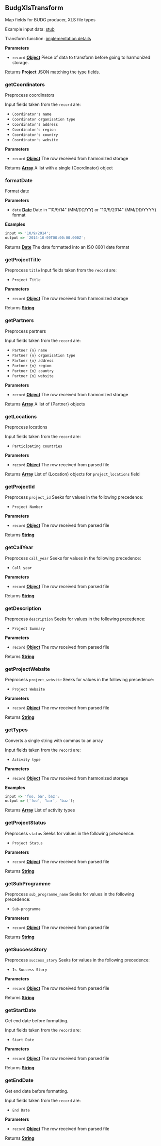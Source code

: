 <!-- Generated by documentation.js. Update this documentation by updating the source code. -->

## BudgXlsTransform

Map fields for BUDG producer, XLS file types

Example input data: [stub][1]

Transform function: [implementation details][2]

**Parameters**

- `record` **[Object][3]** Piece of data to transform before going to harmonized storage.

Returns **Project** JSON matching the type fields.

### getCoordinators

Preprocess coordinators

Input fields taken from the `record` are:

- `Coordinator's name`
- `Coordinator organisation type`
- `Coordinator's address`
- `Coordinator's region`
- `Coordinator's country`
- `Coordinator's website`

**Parameters**

- `record` **[Object][3]** The row received from harmonized storage

Returns **[Array][4]** A list with a single {Coordinator} object

### formatDate

Format date

**Parameters**

- `date` **[Date][5]** Date in "10/9/14" (MM/DD/YY) or "10/9/2014" (MM/DD/YYYY) format

**Examples**

```javascript
input => '10/9/2014';
output => '2014-10-09T00:00:00.000Z';
```

Returns **[Date][5]** The date formatted into an ISO 8601 date format

### getProjectTitle

Preprocess `title`
Input fields taken from the `record` are:

- `Project Title`

**Parameters**

- `record` **[Object][3]** The row received from harmonized storage

Returns **[String][6]**

### getPartners

Preprocess partners

Input fields taken from the `record` are:

- `Partner {n} name`
- `Partner {n} organisation type`
- `Partner {n} address`
- `Partner {n} region`
- `Partner {n} country`
- `Partner {n} website`

**Parameters**

- `record` **[Object][3]** The row received from harmonized storage

Returns **[Array][4]** A list of {Partner} objects

### getLocations

Preprocess locations

Input fields taken from the `record` are:

- `Participating countries`

**Parameters**

- `record` **[Object][3]** The row received from parsed file

Returns **[Array][4]** List of {Location} objects for `project_locations` field

### getProjectId

Preprocess `project_id`
Seeks for values in the following precedence:

- `Project Number`

**Parameters**

- `record` **[Object][3]** The row received from parsed file

Returns **[String][6]**

### getCallYear

Preprocess `call_year`
Seeks for values in the following precedence:

- `Call year`

**Parameters**

- `record` **[Object][3]** The row received from parsed file

Returns **[String][6]**

### getDescription

Preprocess `description`
Seeks for values in the following precedence:

- `Project Summary`

**Parameters**

- `record` **[Object][3]** The row received from parsed file

Returns **[String][6]**

### getProjectWebsite

Preprocess `project_website`
Seeks for values in the following precedence:

- `Project Website`

**Parameters**

- `record` **[Object][3]** The row received from parsed file

Returns **[String][6]**

### getTypes

Converts a single string with commas to an array

Input fields taken from the `record` are:

- `Activity type`

**Parameters**

- `record` **[Object][3]** The row received from harmonized storage

**Examples**

```javascript
input => 'foo, bar, baz';
output => ['foo', 'bar', 'baz'];
```

Returns **[Array][4]** List of activity types

### getProjectStatus

Preprocess `status`
Seeks for values in the following precedence:

- `Project Status`

**Parameters**

- `record` **[Object][3]** The row received from parsed file

Returns **[String][6]**

### getSubProgramme

Preprocess `sub_programme_name`
Seeks for values in the following precedence:

- `Sub-programme`

**Parameters**

- `record` **[Object][3]** The row received from parsed file

Returns **[String][6]**

### getSuccessStory

Preprocess `success_story`
Seeks for values in the following precedence:

- `Is Success Story`

**Parameters**

- `record` **[Object][3]** The row received from parsed file

Returns **[String][6]**

### getStartDate

Get end date before formatting.

Input fields taken from the `record` are:

- `Start Date`

**Parameters**

- `record` **[Object][3]** The row received from parsed file

Returns **[String][6]**

### getEndDate

Get end date before formatting.

Input fields taken from the `record` are:

- `End Date`

**Parameters**

- `record` **[Object][3]** The row received from parsed file

Returns **[String][6]**

[1]: https://github.com/ec-europa/eubfr-data-lake/blob/master/services/ingestion/etl/budg/xls/test/stubs/record.json
[2]: https://github.com/ec-europa/eubfr-data-lake/blob/master/services/ingestion/etl/budg/xls/src/lib/transform.js
[3]: https://developer.mozilla.org/docs/Web/JavaScript/Reference/Global_Objects/Object
[4]: https://developer.mozilla.org/docs/Web/JavaScript/Reference/Global_Objects/Array
[5]: https://developer.mozilla.org/docs/Web/JavaScript/Reference/Global_Objects/Date
[6]: https://developer.mozilla.org/docs/Web/JavaScript/Reference/Global_Objects/String
